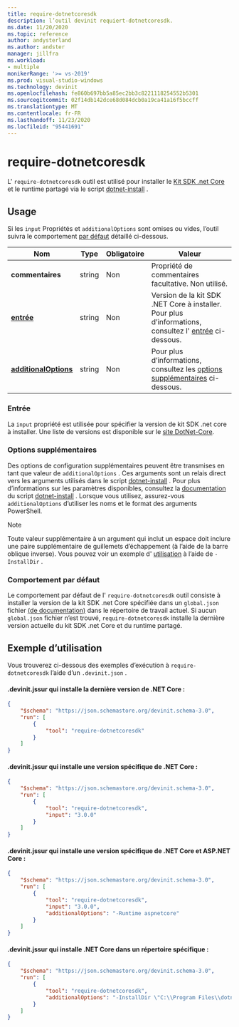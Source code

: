 ```yaml
---
title: require-dotnetcoresdk
description: l’outil devinit requiert-dotnetcoresdk.
ms.date: 11/20/2020
ms.topic: reference
author: andysterland
ms.author: andster
manager: jillfra
ms.workload:
- multiple
monikerRange: '>= vs-2019'
ms.prod: visual-studio-windows
ms.technology: devinit
ms.openlocfilehash: fe860b697bb5a85ec2bb3c8221118254552b5301
ms.sourcegitcommit: 02f14db142dce68d084dcb0a19ca41a16f5bccff
ms.translationtype: MT
ms.contentlocale: fr-FR
ms.lasthandoff: 11/23/2020
ms.locfileid: "95441691"
---
```

# <a name="require-dotnetcoresdk"></a>require-dotnetcoresdk

L' `require-dotnetcoresdk` outil est utilisé pour installer le [Kit SDK .net Core](https://dotnet.microsoft.com/) et le runtime partagé via le script [dotnet-install](/dotnet/core/tools/dotnet-install-script) .

## <a name="usage"></a>Usage

Si les `input` Propriétés et `additionalOptions` sont omises ou vides, l’outil suivra le comportement [par défaut](#default-behavior) détaillé ci-dessous.

| Nom                                             | Type   | Obligatoire | Valeur                                                                               |
|--------------------------------------------------|--------|----------|-------------------------------------------------------------------------------------|
| **commentaires**                                     | string | Non       | Propriété de commentaires facultative. Non utilisé.                                               |
| [**entrée**](#input)                              | string | Non       | Version de la kit SDK .NET Core à installer. Pour plus d’informations, consultez l' [entrée](#input) ci-dessous. |
| [**additionalOptions**](#additional-options)     | string | Non       | Pour plus d’informations, consultez les [options supplémentaires](#additional-options) ci-dessous.                    |

### <a name="input"></a>Entrée

La `input` propriété est utilisée pour spécifier la version de kit SDK .net core à installer. Une liste de versions est disponible sur le [site DotNet-Core](https://dotnet.microsoft.com/download/dotnet-core).

### <a name="additional-options"></a>Options supplémentaires

Des options de configuration supplémentaires peuvent être transmises en tant que valeur de `additionalOptions` . Ces arguments sont un relais direct vers les arguments utilisés dans le script [dotnet-install](/dotnet/core/tools/dotnet-install-script) . Pour plus d’informations sur les paramètres disponibles, consultez la [documentation](/dotnet/core/tools/dotnet-install-script) du script [dotnet-install](/dotnet/core/tools/dotnet-install-script) . Lorsque vous utilisez, assurez-vous `additionalOptions` d’utiliser les noms et le format des arguments PowerShell.

> [!NOTE]
> Toute valeur supplémentaire à un argument qui inclut un espace doit inclure une paire supplémentaire de guillemets d’échappement (à l’aide de la barre oblique inverse). Vous pouvez voir un exemple d' [utilisation](#example-usage) à l’aide de `-InstallDir` .

### <a name="default-behavior"></a>Comportement par défaut

Le comportement par défaut de l' `require-dotnetcoresdk` outil consiste à installer la version de la kit SDK .net Core spécifiée dans un `global.json` fichier [(de documentation)](/dotnet/core/tools/global-json?tabs=netcore3x) dans le répertoire de travail actuel. Si aucun `global.json` fichier n’est trouvé, `require-dotnetcoresdk` installe la dernière version actuelle du kit SDK .net Core et du runtime partagé.

## <a name="example-usage"></a>Exemple d’utilisation
Vous trouverez ci-dessous des exemples d’exécution à `require-dotnetcoresdk` l’aide d’un `.devinit.json` .

#### <a name="devinitjson-that-will-install-the-latest-version-of-net-core"></a>.devinit.jssur qui installe la dernière version de .NET Core :
```json
{
    "$schema": "https://json.schemastore.org/devinit.schema-3.0",
    "run": [
        {
            "tool": "require-dotnetcoresdk"
        }
    ]
}
```

#### <a name="devinitjson-that-will-install-a-specific-version-of-net-core"></a>.devinit.jssur qui installe une version spécifique de .NET Core :
```json
{
    "$schema": "https://json.schemastore.org/devinit.schema-3.0",
    "run": [
        {
            "tool": "require-dotnetcoresdk",
            "input": "3.0.0"
        }
    ]
}
```

#### <a name="devinitjson-that-will-install-a-specific-version-of-net-core-and-aspnet-core"></a>.devinit.jssur qui installe une version spécifique de .NET Core et ASP.NET Core :
```json
{
    "$schema": "https://json.schemastore.org/devinit.schema-3.0",
    "run": [
        {
            "tool": "require-dotnetcoresdk",
            "input": "3.0.0",
            "additionalOptions": "-Runtime aspnetcore"
        }
    ]
}
```

#### <a name="devinitjson-that-will-install-net-core-in-a-specific-directory"></a>.devinit.jssur qui installe .NET Core dans un répertoire spécifique :
```json
{
    "$schema": "https://json.schemastore.org/devinit.schema-3.0",
    "run": [
        {
            "tool": "require-dotnetcoresdk",
            "additionalOptions": "-InstallDir \"C:\\Program Files\\dotnet\""
        }
    ]
}
```